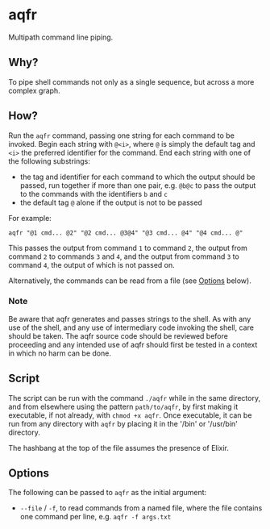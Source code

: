 # aqfr

Multipath command line piping.

## Why?

To pipe shell commands not only as a single sequence, but across a more complex graph.

## How?

Run the `aqfr` command, passing one string for each command to be invoked. Begin each string with `@<i>`, where `@` is simply the default tag and `<i>` the preferred identifier for the command. End each string with one of the following substrings:

- the tag and identifier for each command to which the output should be passed, run together if more than one pair, e.g. `@b@c` to pass the output to the commands with the identifiers `b` and `c`
- the default tag `@` alone if the output is not to be passed

For example:

```shell
aqfr "@1 cmd... @2" "@2 cmd... @3@4" "@3 cmd... @4" "@4 cmd... @"
```

This passes the output from command `1` to command `2`, the output from command `2` to commands `3` and `4`, and the output from command `3` to command `4`, the output of which is not passed on.

Alternatively, the commands can be read from a file (see [Options](#options) below).

### Note

Be aware that aqfr generates and passes strings to the shell. As with any use of the shell, and any use of intermediary code invoking the shell, care should be taken. The aqfr source code should be reviewed before proceeding and any intended use of aqfr should first be tested in a context in which no harm can be done.

## Script

The script can be run with the command `./aqfr` while in the same directory, and from elsewhere using the pattern `path/to/aqfr`, by first making it executable, if not already, with `chmod +x aqfr`. Once executable, it can be run from any directory with `aqfr` by placing it in the '/bin' or '/usr/bin' directory.

The hashbang at the top of the file assumes the presence of Elixir.

## Options

The following can be passed to `aqfr` as the initial argument:

- `--file` / `-f`, to read commands from a named file, where the file contains one command per line, e.g. `aqfr -f args.txt`

